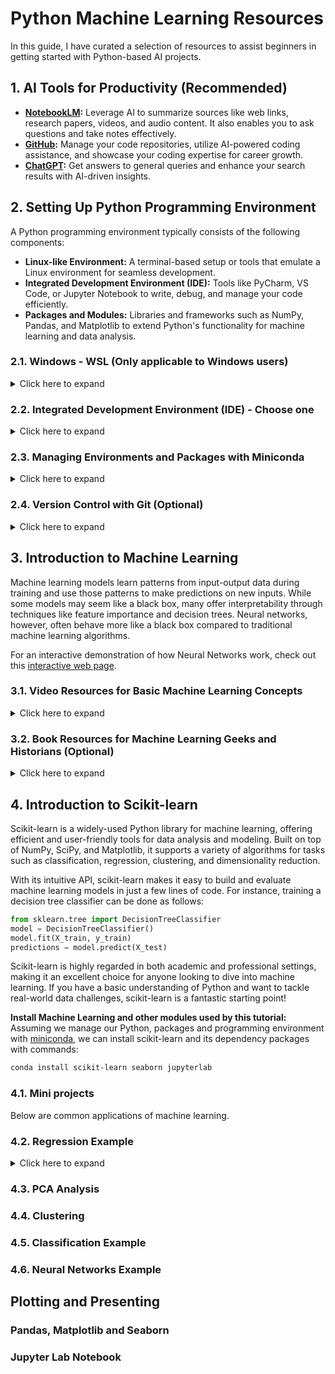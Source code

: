 # Python Machine Learning Resources

In this guide, I have curated a selection of resources to assist beginners in getting started with Python-based AI projects.

## 1. AI Tools for Productivity (Recommended)
- **[NotebookLM](https://notebooklm.google/):** Leverage AI to summarize sources like web links, research papers, videos, and audio content. It also enables you to ask questions and take notes effectively.
- **[GitHub](https://github.com/):** Manage your code repositories, utilize AI-powered coding assistance, and showcase your coding expertise for career growth.
- **[ChatGPT](https://chatgpt.com/):** Get answers to general queries and enhance your search results with AI-driven insights.

## 2. Setting Up Python Programming Environment
A Python programming environment typically consists of the following components:

- **Linux-like Environment:** A terminal-based setup or tools that emulate a Linux environment for seamless development.
- **Integrated Development Environment (IDE):** Tools like PyCharm, VS Code, or Jupyter Notebook to write, debug, and manage your code efficiently.
- **Packages and Modules:** Libraries and frameworks such as NumPy, Pandas, and Matplotlib to extend Python's functionality for machine learning and data analysis.

### 2.1. Windows - WSL (Only applicable to Windows users)
<details>
<summary>Click here to expand</summary>
While Linux and macOS come with a built-in Linux-like environment, Windows users need to install the Windows Subsystem for Linux (WSL) to access a Linux terminal. You can find the installation guide at [Microsoft Learn - Install WSL](https://learn.microsoft.com/en-us/windows/wsl/install).

Here is a sample procedure to install WSL with an Ubuntu Linux distribution:

1. Open PowerShell or Command Prompt as Administrator: Right-click the Start Menu and select **"Windows PowerShell (Admin)"**.
2. Run the command: `wsl --install`.
3. Once the installation completes, restart your computer.
4. After restarting, search for **"Ubuntu"** in the Windows Start Menu to launch the WSL Ubuntu app.
5. On the first launch, WSL will take some time to initialize. You will then be prompted to set up a username and password for the first user.
</details>

### 2.2. Integrated Development Environment (IDE) - Choose one
<details>
<summary>Click here to expand</summary>
- **[VS Code](https://code.visualstudio.com/):** Connect to remote SSH servers or WSL environments seamlessly, with support for GitHub's AI-powered coding assistance.
- **[PyCharm Community Edition](https://www.jetbrains.com/pycharm/download):** A Python-focused IDE designed for efficient coding and debugging.
</details>

### 2.3. Managing Environments and Packages with Miniconda
<details>
<summary>Click here to expand</summary>
Miniconda is a lightweight tool for managing Python environments and packages efficiently.

#### 2.3.1. Installing Miniconda
Follow the quickstart guide to install Miniconda (Choose Linux if you install minicoda under WSL): [Miniconda Installation Guide](https://www.anaconda.com/docs/getting-started/miniconda/install#quickstart-install-instructions)

#### 2.3.2. Package Management Examples
- **Search for a package:**
    ```bash
    conda search scipy
    ```
- **Install packages:**
    ```bash
    conda install numpy scipy pandas matplotlib seaborn scikit-learn
    ```
- **Uninstall a package:**
    ```bash
    conda remove scipy
    ```

#### 2.3.3. Environment Management Examples
Conda environments allow you to maintain isolated setups with specific Python versions and packages. These environments can coexist, and you can easily switch between them. The active environment is displayed as a prefix in your terminal prompt (e.g., `(base)`).

- **Create a new environment:**
    ```bash
    conda create --name myenv python=3.9
    ```
- **Activate an environment:**
    ```bash
    conda activate myenv
    ```
- **Switch back to the previous environment:**
    ```bash
    conda deactivate
    ```
- **List all environments:**
    ```bash
    conda env list
    ```
- **Delete an environment:**
    ```bash
    conda env remove --name myenv
    ```
</details>

### 2.4. Version Control with Git (Optional)
<details>
<summary>Click here to expand</summary>
Git is a powerful version control system (VCS) that allows developers to track code changes, collaborate effectively, and manage project versions. Most Linux distributions include Git by default. If not, you can install it using:
```bash
sudo aptitude install git
```

#### 2.4.1. Connecting Git to GitHub

1. **Set up your identity:**
    ```bash
    git config --global user.name "<Your Name>"
    git config --global user.email <your email>
    ```

2. **Save credentials temporarily (6 hours):**
    ```bash
    git config --global credential.helper 'cache --timeout=21600'
    ```

3. **Save credentials permanently:**
    ```bash
    git config --global credential.helper store
    ```

#### 2.4.2. Using a GitHub Personal Access Token
When pushing changes to GitHub, you will need a Personal Access Token instead of a password. Tokens are displayed only once during creation. If credentials are stored, the token can be found in the `~/.git-credentials` file. Learn more about creating a token here: [GitHub Personal Access Token](https://docs.github.com/en/authentication/keeping-your-account-and-data-secure/managing-your-personal-access-tokens#creating-a-personal-access-token-classic).

#### 2.4.3. Helpful Resources
- **[Git Cheat Sheet](https://education.github.com/git-cheat-sheet-education.pdf):** A quick reference guide for Git commands.
- **[Git Video Tutorial](https://youtu.be/8JJ101D3knE?si=VtNf4BaDNWxfqfB6):** A beginner-friendly video to learn Git in one hour.
- **[Oh Shit Git](https://ohshitgit.com/):** A resource to help you recover from common Git mistakes.

#### 2.4.4. Commonly Used Git Commands
- Clone a repository: 
  ```bash
  git clone [url]
  ```
- Pull changes from a remote repository: 
  ```bash
  git pull
  ```
- Push changes to a remote repository: 
  ```bash
  git push
  ```
- Push a new branch to a remote repository: 
  ```bash
  git push --set-upstream origin [branchname]
  ```
- Check the status of your repository: 
  ```bash
  git status
  ```
- Add files to staging: 
  ```bash
  git add [file/folder]
  ```
- Switch to an existing branch: 
  ```bash
  git checkout [branchname]
  ```
- Create and switch to a new branch: 
  ```bash
  git checkout -b [branchname]
  ```
- List all branches: 
  ```bash
  git branch -v
  ```
- Delete a branch: 
  ```bash
  git branch -d [branchname]
  ```
- Merge a branch into the current branch: 
  ```bash
  git merge [branchname]
  ```
- Stage and commit changes with a message: 
  ```bash
  git commit -a -m "[commit message]"
  ```
</details>

## 3. Introduction to Machine Learning

Machine learning models learn patterns from input-output data during training and use those patterns to make predictions on new inputs. While some models may seem like a black box, many offer interpretability through techniques like feature importance and decision trees. Neural networks, however, often behave more like a black box compared to traditional machine learning algorithms. 

For an interactive demonstration of how Neural Networks work, check out this [interactive web page](https://playground.tensorflow.org/).

### 3.1. Video Resources for Basic Machine Learning Concepts
<details>
<summary>Click here to expand</summary>
Here is a collection of very short videos that explain basic concepts of Machine Learning. Source: [StatQuest with Josh Starmer](https://www.youtube.com/@statquest)

The focuses here are:
- Basic concepts
- Regression
- Principal Component Analysis
- Clustering
- Classification

1. **[A Gentle Introduction to Machine Learning](https://youtu.be/Gv9_4yMHFhI?si=4Vc0WXy5EIzLzmUU)**  
    *Duration: 12 minutes*  
    This video provides a gentle introduction to machine learning, explaining that it is primarily about making predictions and classifications. It emphasizes the crucial role of testing data in evaluating and selecting the best-performing methods, regardless of their complexity.

2. **[Machine Learning Fundamentals: Cross Validation](https://youtu.be/fSytzGwwBVw?si=SbTnOX8W47tvnlnc)**  
    *Duration: 6 minutes*  
    This video explains cross-validation, a method to compare different machine learning techniques and estimate their real-world performance by repeatedly training and testing them on different parts of the data.

3. **[Machine Learning Fundamentals: The Confusion Matrix](https://youtu.be/Kdsp6soqA7o?si=cHPREZ2vvvZWE8pF)**  
    *Duration: 7 minutes*  
    This video introduces the confusion matrix, a fundamental tool in machine learning that summarizes the performance of a classification algorithm by showing the counts of correct and incorrect predictions for each class.
4. **[Machine Learning Fundamentals: Sensitivity and Specificity](https://youtu.be/vP06aMoz4v8?si=FIgghaSUcheQZySW)**  
    *Duration: 11 minutes*    
    This video demonstrates how to compute and understand sensitivity, the proportion of true positive cases correctly identified, and specificity, the proportion of true negative cases correctly identified. It uses confusion matrices with multiple categories to assess the performance of machine learning models.
5. **[The Sensitivity, Specificity, Precision, Recall Sing-a-Long!!!](https://youtu.be/PWvfrTgaPBI?si=Da5HjoP68kXv1D1t)**  
    *Duration: 1 minute*  
    This video revisits the following key metrics in machine learning:

    - **Sensitivity:** The proportion of actual positives that are correctly identified.
    - **Specificity:** The proportion of actual negatives that are correctly identified.
    - **Precision:** The proportion of predicted positives that are correctly identified.
6. **[Machine Learning Fundamentals: Bias and Variance](https://youtu.be/EuBBz3bI-aA?si=TgLSCDKtwAndVyQl)**  
    *Duration: 6 minutes*  
    This video explains the fundamental machine learning concepts of bias, the inability of a model to capture the true relationship in data, and variance, the sensitivity of a model's performance to different datasets, using the example of fitting lines to predict mouse height from weight.
7. **[ROC and AUC, Clearly Explained!](https://youtu.be/4jRBRDbJemM?si=6ssJLNSbJqmXvkq3)**  
    *Duration: 16 minutes*  
    This video explains that ROC graphs visualize a classification model's performance across different classification thresholds by plotting the true positive rate against the false positive rate, while the AUC provides a single numerical value representing the overall performance of the model.
8. **[Entropy (for data science) Clearly Explained!!!](https://youtu.be/YtebGVx-Fxw?si=I4ffKZnbdgk9Hjk_)**  
    *Duration: 16 minutes*  
    This video explains entropy in data science as the expected value of surprise. It quantifies similarities and differences by defining surprise as the logarithm of the inverse of probability.
9. **[Mutual Information, Clearly Explained!!!](https://youtu.be/eJIp_mgVLwE?si=XxufG7nZUTpjjpKT)**  
    *Duration: 16 minutes*  
    This video describes mutual information as a numerical measure that evaluates the relationship between two variables by analyzing their joint and individual probabilities. Mutual Information measures any dependency (including non-linear relationships), while Correlation only measures linear or monotonic relationships.
10. **[The Main Ideas of Fitting a Line to Data (The Main Ideas of Least Squares and Linear Regression.)](https://youtu.be/PaFPbb66DxQ?si=5DPSiUmcS8PjkI_N)**  
    *Duration: 9 minutes*  
    This video explains linear regression, also referred to as least squares, as a method to find the best-fitting line for a dataset by minimizing the total of the squared vertical distances between the data points and the line.
11. **[Linear Regression, Clearly Explained!!!](https://youtu.be/nk2CQITm_eo?si=2f7Gaf2Vano72dz0)**  
    *Duration: 27 minutes*  
    This video explains how linear regression applies the least squares method to fit a line (or a plane in higher dimensions) to the data. It also discusses how to measure the fit's strength using R-squared and evaluates the statistical significance of R-squared through a p-value derived from the F-statistic.
12. **[Multiple Regression, Clearly Explained!!!](https://youtu.be/zITIFTsivN8?si=qTrRwv0kBz0Vr_oq)**  
    *Duration: 5 minutes*  
    This video explains multiple regression as an extension of simple linear regression. It models a dependent variable using multiple independent variables by fitting a plane or a higher-dimensional surface to the data. The method also evaluates the impact of additional variables by comparing models with and without them using R-squared values and p-values.
13. **[Using Linear Models for t-tests and ANOVA, Clearly Explained!!!](https://youtu.be/NF5_btOaCig?si=NXSKr5hX9_u4Tliz)**  
    *Duration: 11 minutes*  
    This video explains how the principles of linear regression, especially the use of a design matrix, can be extended to conduct t-tests and ANOVA. It demonstrates how to fit means to various groups and compute p-values using an F-statistic based on the sum of squared residuals.
14. **[Odds and Log(Odds), Clearly Explained!!!](https://youtu.be/ARfXDSkQf1Y?si=GcahliJdczX7cu-d)**  
    *Duration: 11 minutes*  
    Odds represent the ratio of the likelihood of an event happening to the likelihood of it not happening. The logarithm of the odds transforms this ratio into a scale centered around zero, making it more interpretable and useful in statistical models like logistic regression.
15. **[Odds Ratios and Log(Odds Ratios), Clearly Explained!!!](https://youtu.be/8nm0G-1uJzA?si=h6S62AHf1oNQfc7X)**  
    *Duration: 16 minutes*  
    This video explains odds ratios as a measure of association between two events, calculated as the ratio of their odds. The logarithm of the odds ratio offers a symmetric scale, and its statistical significance can be assessed using tests such as Fisher's exact test, chi-square test, or Wald test.
16. **[Logistic Regression](https://youtu.be/yIYKR4sgzI8?si=fxMSQVADi3XHbPAr)**  
    *Duration: 8 minutes*  
    This video introduces logistic regression, a machine learning method akin to linear regression, designed to estimate the probability of a binary outcome (e.g., true or false). It employs an s-shaped logistic function and can handle both continuous and categorical data for classification tasks.
17. **[Logistic Regression Details Pt1: Coefficients](https://youtu.be/vN5cNN2-HWE?si=fo9ZSAEeRSkAF6e_)**  
    *Duration: 19 minutes*  
    This video explains logistic regression coefficients, which predict the log odds of a binary outcome. These coefficients indicate the change in log odds for a one-unit increase in a continuous predictor or the log odds ratio for a categorical predictor. Their statistical significance is evaluated using standard errors and Z-values (Wald's test).
18. **[Logistic Regression Details Pt 2: Maximum Likelihood](https://youtu.be/BfKanl1aSG0?si=XaTLACfNe_Basj9o)**  
    *Duration: 10 minutes*  
    This video explains how logistic regression fits curves to data by using a method called maximum likelihood, which identifies the curve that best predicts the observed binary outcomes. Unlike least squares, this approach is necessary due to the transformed y-axis and the presence of infinite residuals.
19. **[Logistic Regression Details Pt 3: R-squared and p-value](https://youtu.be/xxFYro8QuXA?si=wy81TIDYrqVMZK-8)**  
    *Duration: 15 minutes*  
    This video discusses the use of R-squared and p-values to evaluate the fit and significance of logistic regression models. It highlights the complexity of calculating R-squared for logistic regression, as there is no universally accepted method. The video focuses on McFadden's pseudo R-squared, which is derived from the log-likelihoods of the fitted model and the intercept-only model. Additionally, it explains the use of a chi-squared test based on the difference in log-likelihoods to compute the p-value.
20. **[Saturated Models and Deviance](https://youtu.be/9T0wlKdew6I?si=S8wq80dgSUugP2Lb)**
    *Duration: 18 minutes*
    This video clarifies the concept of the saturated model—one that includes a parameter for every data point—and explains how it sets an upper limit for the log-likelihood-based R-squared. It also explores the model's relationship to deviance statistics (residual and null deviance) used in hypothesis testing, while pointing out that it has no practical relevance in logistic regression.
21. **[Deviance Residuals](https://youtu.be/JC56jS2gVUE?si=c5P7922fCyrmhTtP)**  
    *Duration: 6 minutes*  
    Deviance residuals indicate the square root of each data point's contribution to the total residual deviance and are used to detect outliers.
22. **[Principal Component Analysis (PCA), Step-by-Step](https://youtu.be/FgakZw6K1QQ?si=EqIIaIyjPv0REEft)**  
    *Duration: 21 minutes*  
    This video provides a detailed explanation of Principal Component Analysis (PCA), a dimensionality reduction technique that identifies principal components—linear combinations of variables—that capture the maximum variance in the data. It also covers key concepts such as eigenvalues and loading scores, enabling visualization and identification of significant variables.
23. **[StatQuest: PCA main ideas in only 5 minutes!!!](https://youtu.be/HMOI_lkzW08?si=f1ShHAppnstUybe8)**  
    *Duration: 6 minutes*  
    This video provides a concise explanation of Principal Component Analysis (PCA), a technique for reducing the dimensionality of multi-variable datasets. It demonstrates how PCA transforms data into a 2D plot, with axes representing the most significant principal components, to reveal patterns and clusters.
24. **[PCA - Practical Tips](https://youtu.be/oRvgq966yZg?si=jN6JfKWCQTlw4Vlz)**  
    *Duration: 8 minutes*  
    This video offers practical advice for conducting Principal Component Analysis (PCA), highlighting the importance of scaling and centering data for reliable outcomes. It also explains how the number of samples and variables influences the maximum possible principal components.
25. **[PCA in Python](https://youtu.be/Lsue2gEM9D0?si=xlMgoos-7vjWoipy)**  
    *Duration: 11 minutes*  
    This video provides a step-by-step guide to performing Principal Component Analysis (PCA) in Python. It demonstrates key processes such as data preparation (scaling and centering), computing principal components, visualizing results using scree and scatter plots, and analyzing loading scores with libraries like scikit-learn and matplotlib.
26. **[Hierarchical Clustering](https://youtu.be/7xHsRkOdVwo?si=WzWyVVTpPV-7DMm_)**  
    *Duration: 11 minutes*  
    This video provides an explanation of hierarchical clustering, a technique commonly used alongside heat maps to organize rows and columns based on similarity. It describes the iterative process of merging the most similar genes or clusters and explores various methods for measuring similarity, such as Euclidean and Manhattan distances. Additionally, it discusses approaches for comparing clusters, including centroid, single linkage, and complete linkage, with the resulting hierarchy visualized through a dendrogram.
27. **[K-means clustering](https://youtu.be/4b5d3muPQmA?si=-_inBEYT5NeUyuSv)**  
    *Duration: 8 minutes*  
    This video explains K-means clustering, an iterative algorithm that groups data points by assigning them to the nearest cluster center and updating the centers until convergence. It demonstrates the method using examples like line plots, XY graphs, and heat maps, and discusses how to determine the optimal number of clusters (K) using an elbow plot.
28. **[K-nearest neighbors, Clearly Explained](https://youtu.be/HVXime0nQeI?si=UgO92xIZjVtv1O-Y)**  
    *Duration: 5 minutes*  
    This video provides an overview of the K-nearest neighbors algorithm, a classification technique that predicts the category of a new data point by identifying its K closest neighbors in the training dataset and assigning it the most common category among them.
29. **[Naive Bayes](https://youtu.be/O2L2Uv9pdDA?si=seI16Wkg4nN8J0gW)**  
    *Duration: 15 minutes*  
    This video provides an overview of the multinomial Naive Bayes classifier, showcasing its application in spam message filtering. It explains how the algorithm calculates the likelihood of words appearing in normal and spam messages, combines these with prior probabilities to compute a score for each category, and classifies a new message based on the higher score. The video also highlights the "naive" assumption of treating word order as irrelevant.
30. **[Gaussian Naive Bayes](https://youtu.be/H3EjCKtlVog?si=c4PBtcgIAkhZ8kgK)**  
    *Duration: 9 minutes*  
    This video provides an overview of Gaussian Naive Bayes, a classification algorithm that models features using Gaussian distributions. It calculates category scores by combining prior probabilities with feature likelihoods, often using logarithms to avoid underflow issues. The method is demonstrated through an example of predicting movie preferences.
31. **[Decision and Classification Trees](https://youtu.be/_L39rN6gz7Y?si=UXKiUgtWLLBfzhu0)**  
    *Duration 18 minutes*  
    This video provides an overview of classification trees, explaining their construction through iterative splits of data based on features that reduce impurity (commonly measured using Gini impurity) until reaching leaf nodes that determine the final category. It also demonstrates how these trees classify new data.  
32. **[Decision Trees, Part 2 - Feature Selection and Missing Data](https://youtu.be/wpNl-JwwplA?si=W6EE2v8VTnuYaxdx)**  
    *Duration: 5 minutes*  
    This video delves into feature selection in decision trees, highlighting how features are chosen based on their ability to reduce impurity. It also discusses setting thresholds to prevent overfitting and explores strategies for handling missing data, such as imputing with the most frequent value, a correlated feature, the mean or median, or using linear regression to estimate missing values.
33. **[Regression Trees](https://youtu.be/g9c66TUylZ4?si=hZFY8aLORCHxZ4cQ)**  
    *Duration: 22 minutes*  
    This video explains regression trees, a type of decision tree designed for numeric predictions. It details the process of building these trees by iteratively splitting data based on thresholds that minimize the sum of squared residuals. Each leaf node represents the average numeric value of the observations in that group. To prevent overfitting, splitting stops when a node contains fewer than a specified minimum number of observations.
34. **[How to Prune Regression Trees](https://youtu.be/D0efHEJsfHo?si=187pAeYwaoKvbLh0)**  
    *Duration: 16 minutes*  
    This video explains cost complexity pruning (also known as weakest link pruning) for regression trees. It demonstrates how to prevent overfitting by calculating a tree's score using the sum of squared residuals combined with a complexity penalty based on the number of leaves. The video also covers using cross-validation to determine the optimal tuning parameter (alpha) that minimizes the sum of squared residuals on test data.
35. **[Classification Trees in Python from Start to Finish](https://youtu.be/q90UDEgYqeI?si=NSERYgCcdCoFQzAz)**  
    *Duration: 66 minutes*  
    This video provides a comprehensive walkthrough of building and optimizing a classification tree in Python using scikit-learn. It covers key steps such as importing and preparing data, addressing missing values and categorical data through one-hot encoding, splitting the dataset, constructing an initial tree, and applying cost complexity pruning with cross-validation to develop a refined tree for predicting heart disease.
36. **[Random Forests Part 1 - Building, Using and Evaluating](https://youtu.be/J4Wdy0Wc_xQ?si=Y65Sl7t6PrQKf9Cx)**  
    *Duration: 10 minutes*  
    This video covers the fundamentals of random forests, demonstrating how they enhance the accuracy of decision trees by aggregating predictions from multiple trees trained on bootstrapped samples and random feature subsets.
37. **[Random Forests Part 2: Missing data and clustering](https://youtu.be/sQ870aTKqiM?si=vd5cmrtsLrbQKN48)**  
    *Duration: 12 minutes*  
    This video describes how random forests address missing data by iteratively updating initial estimates using sample similarities measured with a proximity matrix. It also explains how the proximity matrix can be leveraged for clustering and visualizing samples.
</details>

### 3.2. Book Resources for Machine Learning Geeks and Historians (Optional)
<details>
<summary>Click here to expand</summary>

**[PATTERNS, PREDICTIONS, AND ACTIONS: A Story About Machine Learning](https://arxiv.org/pdf/2102.05242)**  
This book provides a thorough introduction to machine learning, starting with the basics of prediction and progressing to advanced topics such as deep learning and causal inference. It highlights the importance of datasets and benchmarks in the field, offering a modern perspective on causality and sequential decision-making—areas often overlooked in traditional machine learning courses. Additionally, the authors explore the potential harms and societal implications of machine learning technologies, fostering a deeper understanding of its impact beyond pattern recognition.

This book requires certain Mathematics background to read.
</details>

## 4. Introduction to Scikit-learn
Scikit-learn is a widely-used Python library for machine learning, offering efficient and user-friendly tools for data analysis and modeling. Built on top of NumPy, SciPy, and Matplotlib, it supports a variety of algorithms for tasks such as classification, regression, clustering, and dimensionality reduction.

With its intuitive API, scikit-learn makes it easy to build and evaluate machine learning models in just a few lines of code. For instance, training a decision tree classifier can be done as follows:

```python
from sklearn.tree import DecisionTreeClassifier  
model = DecisionTreeClassifier()  
model.fit(X_train, y_train)  
predictions = model.predict(X_test)
```

Scikit-learn is highly regarded in both academic and professional settings, making it an excellent choice for anyone looking to dive into machine learning. If you have a basic understanding of Python and want to tackle real-world data challenges, scikit-learn is a fantastic starting point!

**Install Machine Learning and other modules used by this tutorial:**  
Assuming we manage our Python, packages and programming environment with [miniconda](#23-managing-environments-and-packages-with-miniconda), we can install scikit-learn and its dependency packages with commands:

```bash
conda install scikit-learn seaborn jupyterlab
```


### 4.1. Mini projects
Below are common applications of machine learning.

### 4.2. Regression Example
<details>
<summary>Click here to expand</summary>

In this project, we will
1. View the input data  
   - Display summary statistics.
   - Visualize key features (e.g., histograms, scatterplots, heatmaps).

2. Data Preprocessing  
   - Normalize/scale features if necessary.
   - Split data into training and test sets.

3. Model Training. Find at least two regression models to train, such as:
   - Linear Regression
   - Ridge or Lasso Regression
   - Decision Tree Regressor
   - Random Forest Regressor
   - Support Vector Regression (SVR)

4. Model Evaluation
    - Mean Squared Error (MSE)
    - Root Mean Squared Error (RMSE)
    - R<sup>2</sup>

5. Visualize predictions vs. actual values

**Example procedure:**

- A step by step interactive implementation is in a Jupyter Notebook regression/regression.ipynb 
- A working python scrip example is in regression/regression.py


They are self-explanatory.

**A real world example**
A real world example is in folder regression. The code ele_models.py evaluates several regressors in fitting electric potential by contributing factors.

To run the code:
```
./ele_models.py state*.csv
```

</details>


### 4.3. PCA Analysis

### 4.4. Clustering

### 4.5. Classification Example

### 4.6. Neural Networks Example

## Plotting and Presenting

### Pandas, Matplotlib and Seaborn

### Jupyter Lab Notebook

